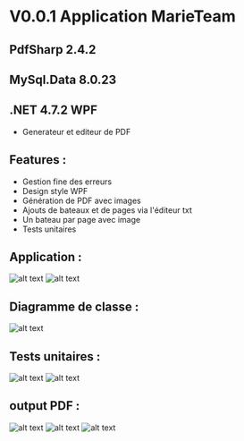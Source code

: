 # V0.0.1 Application MarieTeam 
##  PdfSharp 2.4.2
## MySql.Data 8.0.23
## .NET 4.7.2 WPF

* Generateur et editeur de PDF 

## Features :
* Gestion fine des erreurs
* Design style WPF
* Génération de PDF avec images
* Ajouts de bateaux et de pages via l'éditeur txt
* Un bateau par page avec image
* Tests unitaires

## Application : 
![alt text](https://github.com/vvuylsteker/application_marieteam/blob/master/image/2.PNG)
![alt text](https://github.com/vvuylsteker/application_marieteam/blob/master/image/1.PNG)

## Diagramme de classe : 
![alt text](https://github.com/vvuylsteker/application_marieteam/blob/master/image/diagramclass.PNG)

## Tests unitaires : 
![alt text](https://github.com/vvuylsteker/application_marieteam/blob/master/image/successtests.PNG)
![alt text](https://github.com/vvuylsteker/application_marieteam/blob/master/image/successtests2.PNG)

## output PDF :
![alt text](https://github.com/vvuylsteker/application_marieteam/blob/master/image/3.PNG)
![alt text](https://github.com/vvuylsteker/application_marieteam/blob/master/image/4.PNG)
![alt text](https://github.com/vvuylsteker/application_marieteam/blob/master/image/5.PNG)





